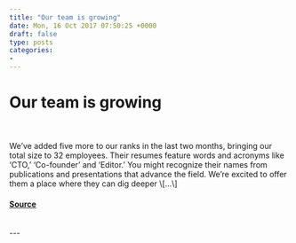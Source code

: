```yaml
---
title: "Our team is growing"
date: Mon, 16 Oct 2017 07:50:25 +0000
draft: false
type: posts
categories: 
- 
---
```

# Our team is growing

<br/>

<br/>
We’ve added five more to our ranks in the last two months, bringing our total size to 32 employees. Their resumes feature words and acronyms like ‘CTO,’ ‘Co-founder’ and ‘Editor.’ You might recognize their names from publications and presentations that advance the field. We’re excited to offer them a place where they can dig deeper \[…\]

#### [Source](https://blog.trailofbits.com/2017/10/16/our-team-is-growing/)

<br/>
---

